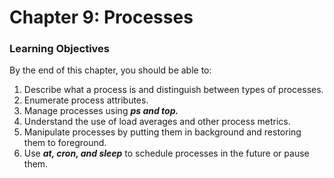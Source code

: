 # Chapter 9: Processes

### Learning Objectives

By the end of this chapter, you should be able to:

1. Describe what a process is and distinguish between types of processes.
2. Enumerate process attributes.
3. Manage processes using ***ps and top.***
4. Understand the use of load averages and other process metrics.
5. Manipulate processes by putting them in background and restoring them to foreground.
6. Use ***at, cron, and sleep*** to schedule processes in the future or pause them.


